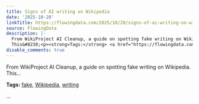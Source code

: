 ```yaml
---
title: Signs of AI writing on Wikipedia
date: '2025-10-20'
linkTitle: https://flowingdata.com/2025/10/20/signs-of-ai-writing-on-wikipedia/
source: FlowingData
description: |-
  From WikiProject AI Cleanup, a guide on spotting fake writing on Wikipedia.
  This&#8230;<p><strong>Tags:</strong> <a href="https://flowingdata.com/tag/fake/" rel="tag">fake</a>, <a href="https://flowingdata.com/tag/wikipedia/" rel="tag">Wikipedia</a>, <a href="https://flowingdata.com/tag/writing/" rel="tag">writing</a></p> ...
disable_comments: true
---
```

From WikiProject AI Cleanup, a guide on spotting fake writing on Wikipedia.
This&#8230;<p><strong>Tags:</strong> <a href="https://flowingdata.com/tag/fake/" rel="tag">fake</a>, <a href="https://flowingdata.com/tag/wikipedia/" rel="tag">Wikipedia</a>, <a href="https://flowingdata.com/tag/writing/" rel="tag">writing</a></p> ...